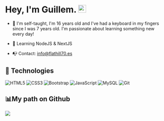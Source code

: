 # Hey, I'm Guillem. <img src="https://media.giphy.com/media/hvRJCLFzcasrR4ia7z/giphy.gif" width="25px">


- 🤖 I'm self-taught, I'm 16 years old and I've had a keyboard in my fingers since I was 7 years old. I'm passionate about learning something new every day!
<!--- 🌐 Pagina Web y Portfolio: https://flathill70.es/-->	
- 🤠 Learning NodeJS & NextJS

- 📭 Contact: info@flathill70.es

## :rocket: Technologies
![HTML5](https://img.shields.io/badge/HTML5-E34F26?style=for-the-badge&logo=html5&logoColor=white)
![CSS3](https://img.shields.io/badge/CSS3-1572B6?style=for-the-badge&logo=css3&logoColor=white)
![Bootstrap](https://img.shields.io/badge/Bootstrap-563D7C?style=for-the-badge&logo=bootstrap&logoColor=white)
![JavaScript](https://img.shields.io/badge/JavaScript-F7DF1E?style=for-the-badge&logo=javascript&logoColor=black)
![MySQL](https://img.shields.io/badge/-MySQL-orange?style=for-the-badge&logo=mysql&logoColor=000)
![Git](https://img.shields.io/badge/-Git-181717?style=for-the-badge&logo=git)

## 📊My path on Github

![](https://github-readme-stats.vercel.app/api?username=flathill70&show_icons=true&bg_color=45,fc00ff,00dbde&title_color=fff&text_color=fff)


